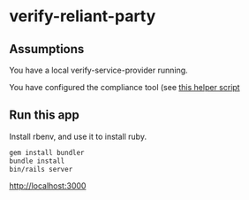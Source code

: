 # verify-reliant-party

## Assumptions

You have a local verify-service-provider running.

You have configured the compliance tool (see [this helper script](scripts/configure-compliance-tool.sh)

## Run this app

Install rbenv, and use it to install ruby.

```bash
gem install bundler
bundle install
bin/rails server
```

[http://localhost:3000](http://localhost:3000)

